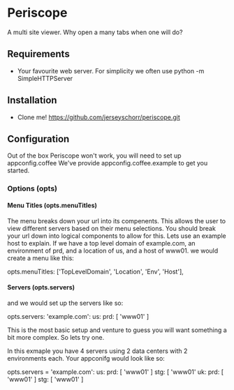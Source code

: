 # Periscope

A multi site viewer.  Why open a many tabs when one will do?

## Requirements

 * Your favourite web server. For simplicity we often use python -m SimpleHTTPServer

## Installation

 * Clone me! https://github.com/jerseyschorr/periscope.git
 
## Configuration

 Out of the box Periscope won't work, you will need to set up appconfig.coffee
 We've provide appconfig.coffee.example to get you started.

### Options (opts)

#### Menu Titles (opts.menuTitles)

The menu breaks down your url into its compenents. This allows the user to view different servers based on their menu selections. You should break your url down into logical components to allow for this. Lets use an example host to explain. If we have a top level domain of example.com, an environment of prd, and a location of us, and a host of www01. we would create a menu like this:

opts.menuTitles:      ['TopLevelDomain', 'Location', 'Env', 'Host'],  

#### Servers (opts.servers)
and we would set up the servers like so:

opts.servers:
    'example.com':
        us:
            prd: [
                'www01'
            ]

This is the most basic setup and venture to guess you will want something a bit more complex. So lets try one.

In this exmaple you have 4 servers using 2 data centers with 2 environments each. Your appconifg would look like so:

opts.servers =
    'example.com':
        us:
            prd: [
                'www01'
            ]
            stg: [
                'www01'
        uk:
            prd: [
                'www01'
            ]
            stg: [
                'www01'
            ]
